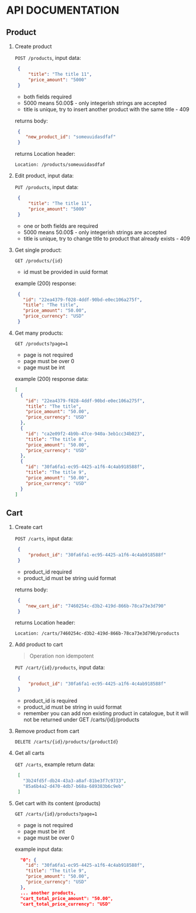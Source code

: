 # API DOCUMENTATION
## Product
1. Create product

   `POST /products`, input data:
   ```json
    {
        "title": "The title 11",
        "price_amount": "5000"
    }
    ```
    - both fields required
    - 5000 means 50.00$ - only integerish strings are accepted
    - title is unique, try to insert another product with the same title - 409
    
    returns body:
    ```json
     {
        "new_product_id": "someuuidasdfaf" 
     }
    ```
   
   returns Location header:
   ```text
   Location: /products/someuuidasdfaf
    ```
    
1. Edit product, input data:

   `PUT /products`, input data:
   ```json
    {
        "title": "The title 11",
        "price_amount": "5000"
    }
    ```
    - one or both fields are required
    - 5000 means 50.00$ - only integerish strings are accepted
    - title is unique, try to change title to product that already exists - 409
    
1. Get single product:

   `GET /products/{id}`
   - id must be provided in uuid format
   
   example (200) response:
   ```json
    {
      "id": "22ea4379-f028-4ddf-90bd-e0ec106a275f",
      "title": "The title",
      "price_amount": "50.00",
      "price_currency": "USD"
    }
    ```
   
1. Get many products:

    `GET /products?page=1`
    - page is not required
    - page must be over 0
    - page must be int
    
    example (200) response data:
    ```json
    [
      {
        "id": "22ea4379-f028-4ddf-90bd-e0ec106a275f",
        "title": "The title",
        "price_amount": "50.00",
        "price_currency": "USD"
      },
      {
        "id": "ca2e09f2-4b9b-47ce-940a-3eb1cc34b023",
        "title": "The title 8",
        "price_amount": "50.00",
        "price_currency": "USD"
      },
      {
        "id": "30fa6fa1-ec95-4425-a1f6-4c4ab918588f",
        "title": "The title 9",
        "price_amount": "50.00",
        "price_currency": "USD"
      }
    ]
    ```

## Cart
1. Create cart

   `POST /carts`, input data:
   ```json
    {
        "product_id": "30fa6fa1-ec95-4425-a1f6-4c4ab918588f"
    }
    ```
    - product_id required
    - product_id must be string uuid format
    
    returns body:
    ```json
     {
        "new_cart_id": "7460254c-d3b2-419d-866b-78ca73e3d790" 
     }
    ```
   
   returns Location header:
   ```text
   Location: /carts/7460254c-d3b2-419d-866b-78ca73e3d790/products
    ```
    
1. Add product to cart
    > Operation non idempotent

   `PUT /cart/{id}/products`, input data:
   ```json
    {
        "product_id": "30fa6fa1-ec95-4425-a1f6-4c4ab918588f"
    }
   ```

    - product_id is required
    - product_id must be string in uuid format
    - remember you can add non existing product in catalogue, but it will not be returned under GET /carts/{id}/products
    

1. Remove product from cart

    `DELETE /carts/{id}/products/{productId}`
    
1. Get all carts

    `GET /carts`, example return data:
    ```json
     [
       "3b24fd5f-db24-43a3-a8af-81be3f7c9733",
       "85a6b4a2-d470-4db7-b68a-689383b6c9eb"
     ]
    ```
   
1. Get cart with its content (products)

    `GET /carts/{id}/products?page=1`
    - page is not required
    - page must be int
    - page must be over 0
    
    example input data:
    ```json
      "0": {
        "id": "30fa6fa1-ec95-4425-a1f6-4c4ab918588f",
        "title": "The title 9",
        "price_amount": "50.00",
        "price_currency": "USD"
      },
      ... another products,
      "cart_total_price_amount": "50.00",
      "cart_total_price_currency": "USD"
    ```
